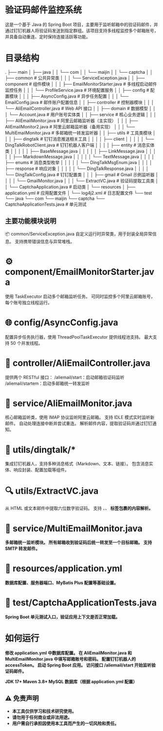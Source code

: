 # 验证码邮件监控系统
这是一个基于 Java 的 Spring Boot 项目，主要用于监听邮箱中的验证码邮件，并通过钉钉机器人将验证码发送到指定群组。该项目支持多线程监控多个邮箱账号，并具备自动重连、定时保持连接活跃等功能。

# 目录结构
.
├── main
│   ├── java
│   │   └── com
│   │       └── maijin
│   │           └── captcha
│   │               ├── common                  # 公共异常类
│   │               │   └── ServiceException.java
│   │               ├── component               # 组件模块
│   │               │   ├── EmailMonitorStarter.java    # 多线程启动邮件监控任务
│   │               │   └── ProfileService.java         # 环境配置服务
│   │               ├── config                  # 配置模块
│   │               │   ├── AsyncConfig.java    # 异步任务配置
│   │               │   └── EmailConfig.java    # 邮件账户配置信息
│   │               ├── controller              # 控制器模块
│   │               │   └── AliEmailController.java     # Web API 接口
│   │               ├── domain                  # 数据模型
│   │               │   └── Account.java        # 用户账号实体类
│   │               ├── service                 # 核心业务逻辑
│   │               │   ├── AliEmailMonitor.java      # 阿里云邮箱监听器（主实现）
│   │               │   ├── AliEmailMonitor2.java     # 阿里云邮箱监听器（备用实现）
│   │               │   └── MultiEmailMonitor.java    # 多邮箱统一转发监听器
│   │               ├── utils                   # 工具类模块
│   │               │   ├── dingtalk            # 钉钉消息推送相关工具
│   │               │   │   ├── client
│   │               │   │   │   └── DingTalkRobotClient.java  # 钉钉机器人客户端
│   │               │   │   ├── entity          # 消息实体类
│   │               │   │   │   ├── BaseMessage.java
│   │               │   │   │   ├── LinkMessage.java
│   │               │   │   │   ├── MarkdownMessage.java
│   │               │   │   │   └── TextMessage.java
│   │               │   │   ├── enums           # 消息类型枚举
│   │               │   │   │   └── DingTalkMsgEnum.java
│   │               │   │   ├── response        # 响应对象
│   │               │   │   │   └── DingTalkResponse.java
│   │               │   │   └── DingTalkConfig.java   # 钉钉配置类
│   │               │   ├── gmail               # Gmail 示例监听器
│   │               │   │   └── GmailMonitor.java
│   │               │   └── ExtractVC.java      # 验证码提取工具类
│   │               └── CaptchaApplication.java # 启动类
│   └── resources
│       ├── application.yml                     # 应用配置文件
│       └── log4j2.xml                          # 日志配置文件
└── test
    └── java
        └── com
            └── maijin
                └── captcha
                    └── CaptchaApplicationTests.java  # 单元测试
## 主要功能模块说明
📦 common/ServiceException.java
自定义运行时异常类，用于封装全局异常信息。
支持携带错误信息与异常堆栈。
 
# ⚙️ component/EmailMonitorStarter.java
使用 TaskExecutor 启动多个邮箱监听任务。
可同时监控多个阿里云邮箱账号，每个账号独立线程运行。
 
# 🌐 config/AsyncConfig.java
配置异步任务执行器，使用 ThreadPoolTaskExecutor 提供线程池支持。
最大支持 50 个并发线程。
 
# 📨 controller/AliEmailController.java
提供两个 RESTful 接口：
/aliemail/start：启动邮箱验证码监听
/aliemail/startem：启动多邮箱统一转发监听
 
# 🧠 service/AliEmailMonitor.java
核心邮箱监听类，使用 IMAP 协议监听阿里云邮箱。
支持 IDLE 模式实时监听新邮件。
自动处理连接中断并尝试重连。
解析邮件内容，提取验证码并通过钉钉通知。
 
# 📲 utils/dingtalk/*
集成钉钉机器人，支持多种消息格式（Markdown、文本、链接）。
包含消息实体、响应封装、配置加载等组件。
 
# 🔍 utils/ExtractVC.java
从 HTML 或文本邮件中提取六位数字验证码。
支持 <span>、<td>、<strong> 标签包裹的内容解析。
 
# 📧 service/MultiEmailMonitor.java
多邮箱统一监听模块。
所有邮箱收到验证码后统一转发至一个目标邮箱。
支持 SMTP 转发邮件。
 
# 📄 resources/application.yml
数据库配置、服务器端口、MyBatis Plus 配置等基础设置。
 
 
# 🧪 test/CaptchaApplicationTests.java
Spring Boot 单元测试入口，验证应用上下文是否正常加载。
 
# 如何运行
修改 application.yml 中数据库配置。
在 AliEmailMonitor.java 和 MultiEmailMonitor.java 中填写邮箱账号和密码。
配置钉钉机器人的 accessToken。
启动 Spring Boot 应用。
访问接口 /aliemail/start 开始监听验证码邮件。

JDK 17+
Maven 3.8+
MySQL 数据库（根据 application.yml 配置）

## ⚠️ 免责声明

-   本工具仅供学习和技术研究使用。
-   请勿用于任何商业或非法用途。
-   用户需自行承担因使用本工具而产生的一切风险和责任。
